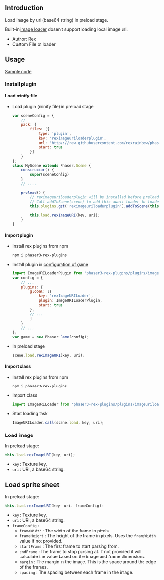 ## Introduction

Load image by uri (base64 string) in preload stage.

Built-in [image loader](loader.md#image) dosen't support loading local image uri.

- Author: Rex
- Custom File of loader

## Usage

[Sample code](https://github.com/rexrainbow/phaser3-rex-notes/tree/master/examples/imageuriloader)

### Install plugin

#### Load minify file

- Load plugin (minify file) in preload stage
    ```javascript
    var sceneConfig = {
        // ....
        pack: {
            files: [{
                type: 'plugin',
                key: 'reximageuriloaderplugin',
                url: 'https://raw.githubusercontent.com/rexrainbow/phaser3-rex-notes/master/dist/reximageuriloaderplugin.min.js',
                start: true
            }]
        }
    };
    class MyScene extends Phaser.Scene {
        constructor() {
            super(sceneConfig)
        }
        // ....

        preload() {
            // reximageuriloaderplugin will be installed before preload(), but not added to loader yet
            // Call addToScene(scene) to add this await loader to loader of this scene
            this.plugins.get('reximageuriloaderplugin').addToScene(this);

            this.load.rexImageURI(key, uri);
        }
    }
    ```

#### Import plugin

- Install rex plugins from npm
    ```
    npm i phaser3-rex-plugins
    ```
- Install plugin in [configuration of game](game.md#configuration)
    ```javascript
    import ImageURILoaderPlugin from 'phaser3-rex-plugins/plugins/imageuriloader-plugin.js';
    var config = {
        // ...
        plugins: {
            global: [{
                key: 'rexImageURILoader',
                plugin: ImageURILoaderPlugin,
                start: true
            },
            // ...
            ]
        }
        // ...
    };
    var game = new Phaser.Game(config);
    ```
- In preload stage
    ```javascript
    scene.load.rexImageURI(key, uri);
    ```

#### Import class

- Install rex plugins from npm
    ```
    npm i phaser3-rex-plugins
    ```
- Import class
    ```javascript
    import ImageURILoader from 'phaser3-rex-plugins/plugins/imageuriloader.js';
    ```
- Start loading task
    ```javascript
    ImageURILoader.call(scene.load, key, uri);
    ```

### Load image

In preload stage:

```javascript
this.load.rexImageURI(key, uri);
```

- `key` : Texture key.
- `uri` : URI, a base64 string.

## Load sprite sheet

In preload stage:

```javascript
this.load.rexImageURI(key, uri, frameConfig);
```

- `key` : Texture key.
- `uri` : URI, a base64 string.
- `frameConfig` : 
    - `frameWidth` : The width of the frame in pixels.
    - `frameHeight` : The height of the frame in pixels. Uses the `frameWidth` value if not provided.
    - `startFrame` : The first frame to start parsing from.
    - `endFrame` : The frame to stop parsing at. If not provided it will calculate the value based on the image and frame dimensions.
    - `margin` : The margin in the image. This is the space around the edge of the frames. 
    - `spacing` : The spacing between each frame in the image.
